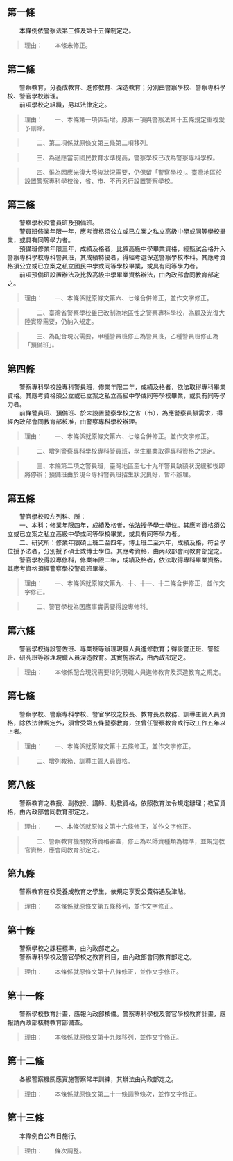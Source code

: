 第一條 
-------
　　本條例依警察法第三條及第十五條制定之。  
> 理由：　　本條未修正。



第二條 
-------
　　警察教育，分養成教育、進修教育、深造教育；分別由警察學校、警察專科學校、警官學校辦理。  
　　前項學校之組織，另以法律定之。  
> 理由：　　一、本條第一項係新增。原第一項與警察法第十五條規定重複爰予刪除。

> 　　二、第二項係就原條文第三條第二項移列。

> 　　三、為適應當前國民教育水準提高，警察學校已改為警察專科學校。

> 　　四、惟為因應光復大陸後狀況需要，仍保留「警察學校」。臺灣地區於設置警察專科學校後，省、市、不再另行設置警察學校。



第三條 
-------
　　警察學校設警員班及預備班。  
　　警員班修業年限一年，應考資格須公立或已立案之私立高級中學或同等學校畢業，或具有同等學力者。  
　　預備班修業年限三年，成績及格者，比敘高級中學畢業資格，經甄試合格升入警察專科學校專科警員班，其成績特優者，得經考選保送警察學校本科。其應考資格須公立或已立案之私立國民中學或同等學校畢業，或具有同等學力者。  
　　前項預備班設置辦法及比敘高級中學畢業資格辦法，由內政部會同教育部定之。  
> 理由：　　一、本條係就原條文第六、七條合併修正，並作文字修正。

> 　　二、臺灣省警察學校雖已改制為地區性之警察專科學校，為顧及光復大陸實際需要，仍納入規定。

> 　　三、為配合現況需要，甲種警員班修正為警員班，乙種警員班修正為「預備班」。



第四條 
-------
　　警察專科學校設專科警員班，修業年限二年，成績及格者，依法取得專科畢業資格。其應考資格須公立或已立案之私立高級中學或同等學校畢業，或具有同等學力者。  
　　前條警員班、預備班、於未設置警察學校之省（市），為應警察員額需求，得經內政部會同教育部核准，由警察專科學校辦理。  
> 理由：　　一、本條係就原條文第六、七條合併修正。並作文字修正。

> 　　二、增列警察專科學校專科警員班，學生畢業取得專科資格之規定。

> 　　三、本條第二項之警員班，臺灣地區至七十九年警員缺額狀況緩和後即將停辦；預備班由於現今專科警員班招生狀況良好，暫不辦理。



第五條 
-------
　　警官學校設左列科、所：  
　　一、本科：修業年限四年，成績及格者，依法授予學士學位。其應考資格須公立或已立案之私立高級中學或同等學校畢業，或具有同等學力者。  
　　二、研究所：修業年限碩士班二至四年，博士班二至六年，成績及格，符合學位授予法者，分別授予碩士或博士學位。其應考資格，由內政部會同教育部定之。  
　　警官學校得設專修科，修業年限二年，成績及格者，依法取得專科畢業資格。其應考資格須經警察學校警員班畢業。  
> 理由：　　一、本條係就原條文第九、十、十一、十二條合併修正，並作文字修正。

> 　　二、警官學校為因應事實需要得設專修科。



第六條 
-------
　　警官學校得設警佐班、專業班等辦理現職人員進修教育；得設警正班、警監班、研究班等辦理現職人員深造教育。其實施辦法，由內政部定之。  
> 理由：　　本條係配合現況需要增列現職人員進修教育及深造教育之規定。



第七條 
-------
　　警察學校、警察專科學校、警官學校之校長、教育長及教務、訓導主管人員資格，除依法律規定外，須曾受第五條警察教育，並曾任警察教育或行政工作五年以上者。  
> 理由：　　一、本條係就原條文第十五條修正，並作文字修正。

> 　　二、增列教務、訓導主管人員資格。



第八條 
-------
　　警察教育之教授、副教授、講師、助教資格，依照教育法令規定辦理；教官資格，由內政部會同教育部定之。  
> 理由：　　一、本條係就原條文第十六條修正，並作文字修正。

> 　　二、警察教育機關教師資格審查，修正為以師資種類為標準，並規定教官資格，應會同教育部定之。



第九條 
-------
　　警察教育在校受養成教育之學生，依規定享受公費待遇及津貼。  
> 理由：　　本條係就原條文第五條移列，並作文字修正。



第十條 
-------
　　警察學校之課程標準，由內政部定之。  
　　警察專科學校及警官學校之教育科目，由內政部會同教育部定之。  
> 理由：　　本條係就原條文第十八條修正，並作文字修正。



第十一條 
---------
　　警察學校教育計畫，應報內政部核備。警察專科學校及警官學校教育計畫，應報請內政部核轉教育部備查。  
> 理由：　　本條係就原條文第十九條移列，並作文字修正。



第十二條 
---------
　　各級警察機關應實施警察常年訓練，其辦法由內政部定之。  
> 理由：　　本條係就原條文第二十一條調整條次，並作文字修正。



第十三條 
---------
　　本條例自公布日施行。  
> 理由：　　條次調整。